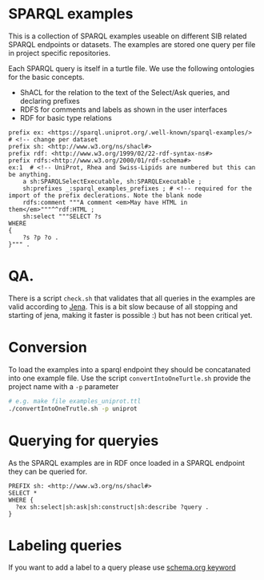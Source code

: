 # SPARQL examples

This is a collection of SPARQL examples useable on different SIB related SPARQL endpoints or datasets. The examples are stored one query per file in project
specific repositories. 

Each SPARQL query is itself in a turtle file. We use the following ontologies for the basic concepts.

* ShACL for the relation to the text of the Select/Ask queries, and declaring prefixes
* RDFS for comments and labels as shown in the user interfaces
* RDF for basic type relations

```sparql
prefix ex: <https://sparql.uniprot.org/.well-known/sparql-examples/>  # <!-- change per dataset
prefix sh: <http://www.w3.org/ns/shacl#> 
prefix rdf: <http://www.w3.org/1999/02/22-rdf-syntax-ns#>
prefix rdfs:<http://www.w3.org/2000/01/rdf-schema#> 
ex:1  # <!-- UniProt, Rhea and Swiss-Lipids are numbered but this can be anything.
    a sh:SPARQLSelectExecutable, sh:SPARQLExecutable ;
    sh:prefixes _:sparql_examples_prefixes ; # <!-- required for the import of the prefix declerations. Note the blank node
    rdfs:comment """A comment <em>May have HTML in them</em>"""^^rdf:HTML ;
    sh:select """SELECT ?s
WHERE
{
    ?s ?p ?o .
}""" .
```

# QA.

There is a script `check.sh` that validates that all queries in the examples are valid according to [Jena](https://jena.apache.org).
This is a bit slow because of all stopping and starting of jena, making it faster is possible :) but has not been critical yet.

# Conversion

To load the examples into a sparql endpoint they should be concatanated into one example file. Use the script `convertIntoOneTurtle.sh`
provide the project name with a `-p` parameter

```bash
# e.g. make file examples_uniprot.ttl
./convertIntoOneTrutle.sh -p uniprot
```


# Querying for queryies

As the SPARQL examples are in RDF once loaded in a SPARQL endpoint they can be queried for.
```sparql
PREFIX sh: <http://www.w3.org/ns/shacl#>
SELECT *
WHERE {
  ?ex sh:select|sh:ask|sh:construct|sh:describe ?query .
}
```


# Labeling queries

If you want to add a label to a query please use [schema.org keyword](https://schema.org/keywords)
